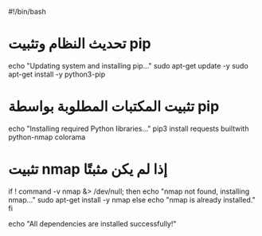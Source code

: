 #!/bin/bash

# تحديث النظام وتثبيت pip
echo "Updating system and installing pip..."
sudo apt-get update -y
sudo apt-get install -y python3-pip

# تثبيت المكتبات المطلوبة بواسطة pip
echo "Installing required Python libraries..."
pip3 install requests builtwith python-nmap colorama

# تثبيت nmap إذا لم يكن مثبتًا
if ! command -v nmap &> /dev/null; then
    echo "nmap not found, installing nmap..."
    sudo apt-get install -y nmap
else
    echo "nmap is already installed."
fi

echo "All dependencies are installed successfully!"
